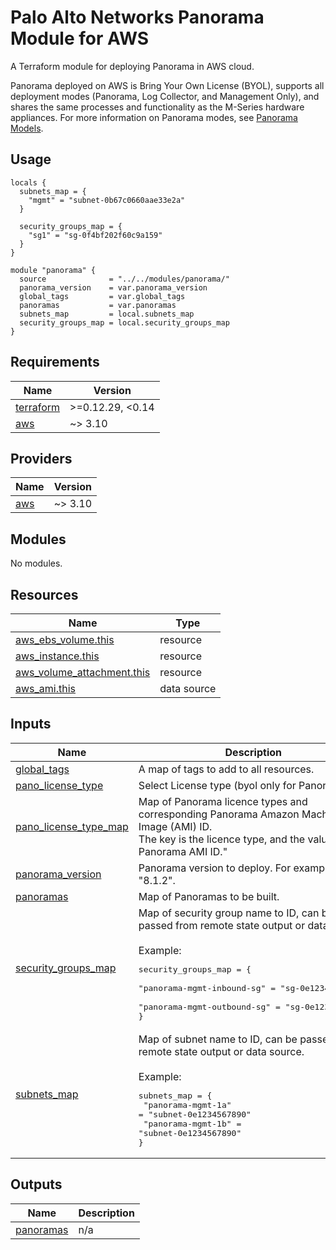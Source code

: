 # Palo Alto Networks Panorama Module for AWS

A Terraform module for deploying Panorama in AWS cloud.

Panorama deployed on AWS is Bring Your Own License (BYOL), supports all deployment modes (Panorama, Log Collector, and Management Only), and shares the same processes and functionality as the M-Series hardware appliances. For more information on Panorama modes, see [Panorama Models](https://docs.paloaltonetworks.com/panorama/8-1/panorama-admin/panorama-overview/panorama-models.html#id6a2d6388-f727-45aa-ae7e-ef7599379871).

## Usage

```hcl
locals {
  subnets_map = {
    "mgmt" = "subnet-0b67c0660aae33e2a"
  }

  security_groups_map = {
    "sg1" = "sg-0f4bf202f60c9a159"
  }
}

module "panorama" {
  source              = "../../modules/panorama/"
  panorama_version    = var.panorama_version
  global_tags         = var.global_tags
  panoramas           = var.panoramas
  subnets_map         = local.subnets_map
  security_groups_map = local.security_groups_map
}
```

<!-- BEGINNING OF PRE-COMMIT-TERRAFORM DOCS HOOK -->
## Requirements

| Name | Version |
|------|---------|
| <a name="requirement_terraform"></a> [terraform](#requirement\_terraform) | >=0.12.29, <0.14 |
| <a name="requirement_aws"></a> [aws](#requirement\_aws) | ~> 3.10 |

## Providers

| Name | Version |
|------|---------|
| <a name="provider_aws"></a> [aws](#provider\_aws) | ~> 3.10 |

## Modules

No modules.

## Resources

| Name | Type |
|------|------|
| [aws_ebs_volume.this](https://registry.terraform.io/providers/hashicorp/aws/latest/docs/resources/ebs_volume) | resource |
| [aws_instance.this](https://registry.terraform.io/providers/hashicorp/aws/latest/docs/resources/instance) | resource |
| [aws_volume_attachment.this](https://registry.terraform.io/providers/hashicorp/aws/latest/docs/resources/volume_attachment) | resource |
| [aws_ami.this](https://registry.terraform.io/providers/hashicorp/aws/latest/docs/data-sources/ami) | data source |

## Inputs

| Name | Description | Type | Default | Required |
|------|-------------|------|---------|:--------:|
| <a name="input_global_tags"></a> [global\_tags](#input\_global\_tags) | A map of tags to add to all resources. | `map(any)` | `{}` | no |
| <a name="input_pano_license_type"></a> [pano\_license\_type](#input\_pano\_license\_type) | Select License type (byol only for Panorama) | `string` | `"byol"` | no |
| <a name="input_pano_license_type_map"></a> [pano\_license\_type\_map](#input\_pano\_license\_type\_map) | Map of Panorama licence types and corresponding Panorama Amazon Machine Image (AMI) ID.<br>The key is the licence type, and the value is the Panorama AMI ID." | `map(string)` | <pre>{<br>  "byol": "eclz7j04vu9lf8ont8ta3n17o"<br>}</pre> | no |
| <a name="input_panorama_version"></a> [panorama\_version](#input\_panorama\_version) | Panorama version to deploy. For example: "8.1.2". | `string` | `"10.0.2"` | no |
| <a name="input_panoramas"></a> [panoramas](#input\_panoramas) | Map of Panoramas to be built. | `any` | `{}` | no |
| <a name="input_security_groups_map"></a> [security\_groups\_map](#input\_security\_groups\_map) | Map of security group name to ID, can be passed from remote state output or data source.<br><br>Example:<pre>security_groups_map = {<br>  "panorama-mgmt-inbound-sg" = "sg-0e1234567890"<br>  "panorama-mgmt-outbound-sg" = "sg-0e1234567890"<br>}</pre> | `map(any)` | `{}` | no |
| <a name="input_subnets_map"></a> [subnets\_map](#input\_subnets\_map) | Map of subnet name to ID, can be passed from remote state output or data source.<br><br>Example:<pre>subnets_map = {<br>  "panorama-mgmt-1a" = "subnet-0e1234567890"<br>  "panorama-mgmt-1b" = "subnet-0e1234567890"<br>}</pre> | `map(any)` | `{}` | no |

## Outputs

| Name | Description |
|------|-------------|
| <a name="output_panoramas"></a> [panoramas](#output\_panoramas) | n/a |
<!-- END OF PRE-COMMIT-TERRAFORM DOCS HOOK -->
